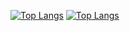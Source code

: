 [![Top Langs](https://github-readme-stats.vercel.app/api?username=xAlitura01&theme=green&show_icons=true)](https://github.com/xAliTura01/xAliTura01)
[![Top Langs](https://github-readme-stats.vercel.app/api/top-langs/?username=xAliTura01&hide=javascript,html,nodejs&show_icons=true&theme=green)](https://github.com/xAliTura01)

